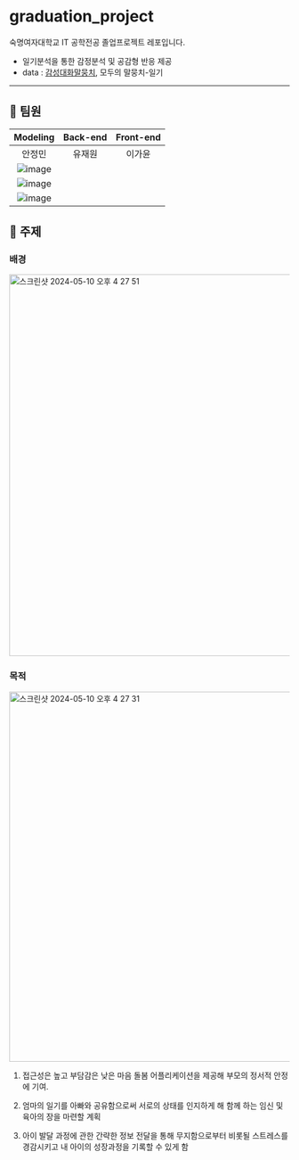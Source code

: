 # graduation_project
숙명여자대학교 IT 공학전공 졸업프로젝트 레포입니다.
- 일기분석을 통한 감정분석 및 공감형 반응 제공
- data : [감성대화말뭉치](https://www.aihub.or.kr/aihubdata/data/view.do?currMenu=115&topMenu=100&aihubDataSe=realm&dataSetSn=86), 모두의 말뭉치-일기
-------------------------
## 💜 팀원

|  **Modeling**     | **Back-end**       | **Front-end**      | 
| :-----------: | :------------: | :------------: |
| 안정민          |    유재원        |      이가윤     |
| ![image](https://github.com/jeongmin1016/graduation_project/assets/109460178/05ac0e9e-0ff7-417c-9488-5a2569d4ee43)
 |   ![image](https://github.com/jeongmin1016/graduation_project/assets/109460178/f1244564-bd77-44e8-92c9-d2ec0f84a509)
   |    ![image](https://github.com/jeongmin1016/graduation_project/assets/109460178/a8947a6f-1ce4-49df-920a-ba5bd2c474d5)  |



## 💜 주제
### 배경
<img width="685" alt="스크린샷 2024-05-10 오후 4 27 51" src="https://github.com/jeongmin1016/graduation_project/assets/109460178/6c9ee5dc-5e4c-47c5-933c-ed3b674ce9e7">

### 목적
<img width="664" alt="스크린샷 2024-05-10 오후 4 27 31" src="https://github.com/jeongmin1016/graduation_project/assets/109460178/66157bec-fbfb-4071-b71b-4423d1824bb1">

1. 접근성은 높고 부담감은 낮은 마음 돌봄 어플리케이션을 제공해 부모의 정서적 안정에 기여.      

2. 엄마의 일기를 아빠와 공유함으로써 서로의 상태를 인지하게 해 함께 하는 임신 및 육아의 장을 마련할 계획        
     
3. 아이 발달 과정에 관한 간략한 정보 전달을 통해 무지함으로부터 비롯될 스트레스를 경감시키고 내 아이의 성장과정을 기록할 수 있게 함
